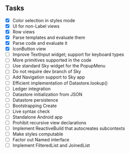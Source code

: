 ## Tasks

- [x] Color selection in styles mode
- [x] UI for non-Label views
- [x] Row views
- [x] Parse templates and evaluate them
- [x] Parse code and evaluate it
- [x] IconButton view
- [ ] Improve TextInput widget; support for keyboard types
- [ ] More primitives supported in the code
- [ ] Use standard Sky widget for the PopupMenu
- [ ] Do not require dev branch of Sky
- [ ] Add Navigation support to Sky app
- [ ] Efficient implementation of Datastore.lookup()
- [ ] Ledger integration
- [ ] Datastore initialization from JSON
- [ ] Datastore persistence
- [ ] Bootstrapping Create
- [ ] Live syntax check
- [ ] Standalone Android app
- [ ] Prohibit recursive view declarations
- [ ] Implement ReactiveBuild that autocreates subcontexts
- [ ] Make styles computable
- [ ] Factor out Named interface
- [ ] Implement FilteredList and JoinedList
